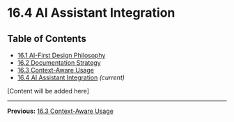 # 16.4 AI Assistant Integration

## Table of Contents
- [16.1 AI-First Design Philosophy](./16.1-ai-first-design-philosophy.md)
- [16.2 Documentation Strategy](./16.2-documentation-strategy.md)
- [16.3 Context-Aware Usage](./16.3-context-aware-usage.md)
- [16.4 AI Assistant Integration](./16.4-ai-assistant-integration.md) *(current)*

[Content will be added here]

---

**Previous:** [16.3 Context-Aware Usage](./16.3-context-aware-usage.md)
